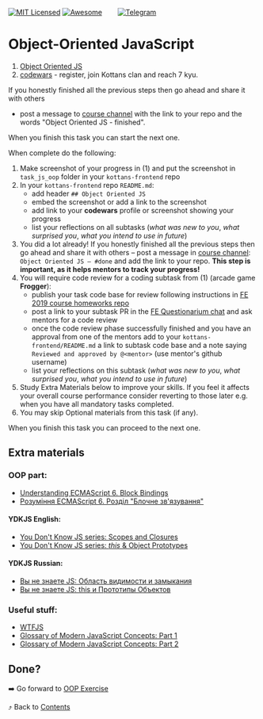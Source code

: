 [![MIT Licensed][icon-mit]][license]
[![Awesome][icon-awesome]][awesome]
&nbsp;&nbsp;&nbsp;&nbsp;&nbsp;&nbsp;
[![Telegram][icon-chat]][chat]

# Object-Oriented JavaScript

1. [Object Oriented JS](https://www.udacity.com/course/object-oriented-javascript--ud015)
1. [codewars](https://www.codewars.com/) - register, join Kottans clan and reach 7 kyu.

If you honestly finished all the previous steps then go ahead and share it with others
- post a message to [course channel][chat] with the link to your
repo and the words "Object Oriented JS - finished".

When you finish this task you can start the next one.

When complete do the following:
1. Make screenshot of your progress in (1)
   and put the screenshot in `task_js_oop` folder in
   your `kottans-frontend` repo
1. In your `kottans-frontend` repo `README.md`:
   * add header `## Object Oriented JS`
   * embed the screenshot or add a link to the screenshot
   * add link to your **codewars** profile or screenshot
     showing your progress
   * list your reflections on all subtasks
     (_what was new to you_, _what surprised you_, _what you intend to use in future_)
1. You did a lot already! If you honestly finished all the previous steps then go ahead
   and share it with others –
   post a message in [course channel][chat]:
   `Object Oriented JS — #done` and add the link to your repo. **This step is important, as it helps mentors to track your progress!**
1. You will require code review for a coding subtask from (1)
   (arcade game **Frogger**):
   * publish your task code base for review following instructions
     in [FE 2019 course homeworks repo](https://github.com/kottans/frontend-2019-homeworks)
   * post a link to your subtask PR in the
     [FE Questionarium chat](https://t.me/joinchat/DmX0JAl-mh5W0jrWli8Ycw)
     and ask mentors for a code review
   * once the code review phase successfully finished
     and you have an approval from one of the mentors
     add to your `kottans-frontend/README.md`
     a link to subtask code base and
     a note saying `Reviewed and approved by @<mentor>`
     (use mentor's github username)
   * list your reflections on this subtask
     (_what was new to you_, _what surprised you_, _what you intend to use in future_)
1. Study Extra Materials below to improve your skills.
   If you feel it affects your overall course performance consider
   reverting to those later e.g. when you have all mandatory tasks completed.
1. You may skip Optional materials from this task (if any).

When you finish this task you can proceed to the next one.

## Extra materials

### OOP part: 

- [Understanding ECMAScript 6. Block Bindings](https://leanpub.com/understandinges6/read/#leanpub-auto-block-bindings)
- [Рoзуміння ECMAScript 6. Розділ "Блочне зв'язування"](https://understandinges6.denysdovhan.com/manuscript/01-Block-Bindings.html)

#### YDKJS English:

- [You Don't Know JS series: Scopes and Closures](https://github.com/getify/You-Dont-Know-JS/blob/master/scope%20&%20closures/README.md#you-dont-know-js-scope--closures)
- [You Don't Know JS series: _this_ & Object Prototypes](https://github.com/getify/You-Dont-Know-JS/blob/master/this%20&%20object%20prototypes/README.md#you-dont-know-js-this--object-prototypes)

#### YDKJS Russian:

- [Вы не знаете JS: Область видимости и замыкания](https://github.com/azat-io/you-dont-know-js-ru/blob/master/scope%20%26%20closures/README.md#%D0%92%D1%8B-%D0%BD%D0%B5-%D0%B7%D0%BD%D0%B0%D0%B5%D1%82%D0%B5-js-%D0%9E%D0%B1%D0%BB%D0%B0%D1%81%D1%82%D1%8C-%D0%B2%D0%B8%D0%B4%D0%B8%D0%BC%D0%BE%D1%81%D1%82%D0%B8-%D0%B8-%D0%B7%D0%B0%D0%BC%D1%8B%D0%BA%D0%B0%D0%BD%D0%B8%D1%8F)
- [Вы не знаете JS: this и Прототипы Объектов](https://github.com/azat-io/you-dont-know-js-ru/blob/master/this%20%26%20object%20prototypes/README.md#you-dont-know-js-this--object-prototypes)

### Useful stuff:

- [WTFJS](https://github.com/denysdovhan/wtfjs/blob/master/README.md)
- [Glossary of Modern JavaScript Concepts: Part 1](https://auth0.com/blog/glossary-of-modern-javascript-concepts/)
- [Glossary of Modern JavaScript Concepts: Part 2](https://auth0.com/blog/glossary-of-modern-javascript-concepts-part-2/)


## Done?

➡️ Go forward to [OOP Exercise](js-post-oop.md)

⤴️ Back to [Contents](../contents.md)


[icon-chat]: https://img.shields.io/badge/chat-on%20telegram-blue.svg
[icon-mit]: https://img.shields.io/badge/license-MIT-blue.svg
[icon-awesome]: https://cdn.rawgit.com/sindresorhus/awesome/d7305f38d29fed78fa85652e3a63e154dd8e8829/media/badge.svg

[license]: https://github.com/Kottans/web/blob/master/LICENSE.md
[awesome]: https://github.com/sindresorhus/awesome#front-end-development
[chat]: https://t.me/joinchat/CX8EF1JmLm9IM6J6oy2U7Q
